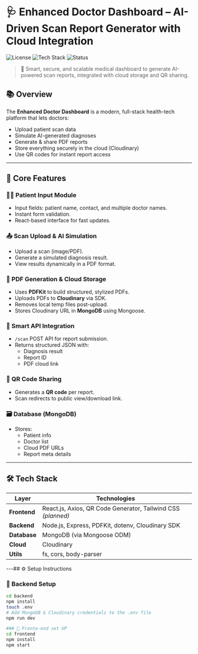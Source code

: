 # 🩺 Enhanced Doctor Dashboard – AI-Driven Scan Report Generator with Cloud Integration

![License](https://img.shields.io/badge/license-MIT-green.svg)
![Tech Stack](https://img.shields.io/badge/stack-Node.js%20%7C%20Express%20%7C%20MongoDB%20%7C%20React-blue)
![Status](https://img.shields.io/badge/status-In_Progress-yellow)

> 🚀 Smart, secure, and scalable medical dashboard to generate AI-powered scan reports, integrated with cloud storage and QR sharing.



## 📚 Overview

The **Enhanced Doctor Dashboard** is a modern, full-stack health-tech platform that lets doctors:

- Upload patient scan data
- Simulate AI-generated diagnoses
- Generate & share PDF reports
- Store everything securely in the cloud (Cloudinary)
- Use QR codes for instant report access

---

## 🧩 Core Features

### 🧑‍⚕️ Patient Input Module
- Input fields: patient name, contact, and multiple doctor names.
- Instant form validation.
- React-based interface for fast updates.

### 📤 Scan Upload & AI Simulation
- Upload a scan (image/PDF).
- Generate a simulated diagnosis result.
- View results dynamically in a PDF format.

### 📄 PDF Generation & Cloud Storage
- Uses **PDFKit** to build structured, stylized PDFs.
- Uploads PDFs to **Cloudinary** via SDK.
- Removes local temp files post-upload.
- Stores Cloudinary URL in **MongoDB** using Mongoose.

### 🔁 Smart API Integration
- `/scan` POST API for report submission.
- Returns structured JSON with:
  - Diagnosis result
  - Report ID
  - PDF cloud link

### 📱 QR Code Sharing
- Generates a **QR code** per report.
- Scan redirects to public view/download link.

### 🗃️ Database (MongoDB)
- Stores:
  - Patient info
  - Doctor list
  - Cloud PDF URLs
  - Report meta details

---

## 🛠️ Tech Stack

| Layer      | Technologies |
|------------|--------------|
| **Frontend** | React.js, Axios, QR Code Generator, Tailwind CSS *(planned)* |
| **Backend**  | Node.js, Express, PDFKit, dotenv, Cloudinary SDK |
| **Database** | MongoDB (via Mongoose ODM) |
| **Cloud**    | Cloudinary |
| **Utils**    | fs, cors, body-parser |

---## ⚙️ Setup Instructions

### 🔧 Backend Setup

```bash
cd backend
npm install
touch .env
# Add MongoDB & Cloudinary credentials to the .env file
npm run dev

### 🔧 Fronte-end set UP
cd frontend
npm install
npm start



